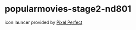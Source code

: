 # popularmovies-stage2-nd801

icon launcer provided by [Pixel Perfect](https://www.flaticon.com/authors/pixel-perfect)
